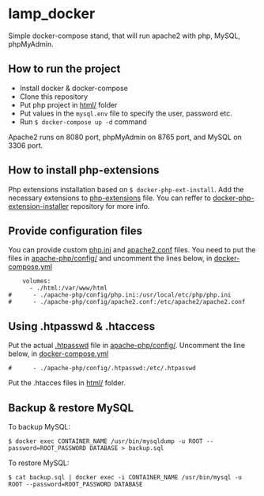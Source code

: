 # lamp_docker
Simple docker-compose stand, that will run apache2 with php, MySQL, phpMyAdmin.

## How to run the project
- Install docker & docker-compose
- Clone this repository
- Put php project in [html/](html/) folder
- Put values in the `mysql.env` file to specify the user, password etc.
- Run `$ docker-compose up -d` command

 Apache2 runs on 8080 port, phpMyAdmin on 8765 port, and MySQL on 3306 port.

## How to install php-extensions
Php extensions installation based on `$ docker-php-ext-install`.
Add the necessary extensions to [php-extensions](apache-php/php-extensions) file. 
You can reffer to [docker-php-extension-installer](https://github.com/mlocati/docker-php-extension-installer) repository for more info.

## Provide configuration files
You can provide custom [php.ini](apache-php/config/php.ini) and [apache2.conf](apache-php/config/apache2.conf) files. 
You need to put the files in [apache-php/config/](apache-php/config/) and uncomment the lines below, in [docker-compose.yml](docker-compose.yml)
```
    volumes:
      - ./html:/var/www/html
#      - ./apache-php/config/php.ini:/usr/local/etc/php/php.ini
#      - ./apache-php/config/apache2.conf:/etc/apache2/apache2.conf
```
## Using .htpasswd & .htaccess
Put the actual [.htpasswd](apache-php/config/.htpasswd) file in [apache-php/config/](apache-php/config/).
Uncomment the line below, in [docker-compose.yml](docker-compose.yml)
```
#      - ./apache-php/config/.htpasswd:/etc/.htpasswd
```
Put the .htacces files in [html/](html/) folder. 

## Backup & restore MySQL
To backup MySQL: 
```
$ docker exec CONTAINER_NAME /usr/bin/mysqldump -u ROOT --password=ROOT_PASSWORD DATABASE > backup.sql
```
To restore MySQL:
```
$ cat backup.sql | docker exec -i CONTAINER_NAME /usr/bin/mysql -u ROOT --password=ROOT_PASSWORD DATABASE
```
